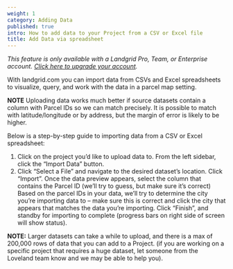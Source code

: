 ```yaml
---
weight: 1
category: Adding Data
published: true
intro: How to add data to your Project from a CSV or Excel file
title: Add Data via spreadsheet
---
```

_This feature is only available with a Landgrid Pro, Team, or Enterprise account. [Click here to upgrade your account](https://landgrid.com/plans)._

With landgrid.com you can import data from CSVs and Excel spreadsheets to visualize, query, and work with the data in a parcel map setting.


**NOTE** Uploading data works much better if source datasets contain a column with Parcel IDs so we can match precisely. It is possible to match with latitude/longitude or by address, but the margin of error is likely to be higher.

Below is a step-by-step guide to importing data from a CSV or Excel spreadsheet:

1) Click on the project you’d like to upload data to. From the left sidebar, click the “Import Data” button.
2) Click “Select a File” and navigate to the desired dataset’s location. Click “Import”. Once the data preview appears, select the column that contains the Parcel ID (we’ll try to guess, but make sure it’s correct)
Based on the parcel IDs in your data, we’ll try to determine the city you’re importing data to – make sure this is correct and click the city that appears that matches the data you’re importing. Click “Finish”, and standby for importing to complete (progress bars on right side of screen will show status).

**NOTE:** Larger datasets can take a while to upload, and there is a max of 200,000 rows of data that you can add to a Project. (if you are working on a specific project that requires a huge dataset, let someone from the Loveland team know and we may be able to help you).
